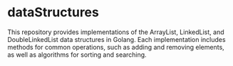 # dataStructures
This repository provides implementations of the ArrayList, LinkedList, and DoubleLinkedList data structures in Golang. Each implementation includes methods for common operations, such as adding and removing elements, as well as algorithms for sorting and searching.
